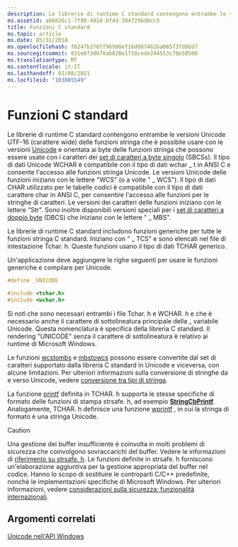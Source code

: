 ```yaml
---
description: Le librerie di runtime C standard contengono entrambe le versioni Unicode UTF-16 (carattere wide) delle funzioni stringa che è possibile usare con le versioni Unicode e orientata ai byte delle funzioni stringa che possono essere usate con i caratteri dei set di caratteri a byte singolo (SBCSs). Il tipo di dati Unicode WCHAR è compatibile con il tipo di dati wchar \_ t in ANSI C e consente l'accesso alle funzioni stringa Unicode. Le versioni Unicode delle funzioni iniziano con le lettere &\# 0034; wcs&\# 0034; (o a volte &\# 0034; \_ WCS&\# 0034;). Il tipo di dati CHAR utilizzato per le tabelle codici è compatibile con il tipo di dati carattere char in ANSI C, per consentire l'accesso alle funzioni per le stringhe di caratteri. Le versioni dei caratteri delle funzioni iniziano con le lettere &\# 0034; str&\# 0034;. Sono inoltre disponibili versioni speciali per i set di caratteri a doppio byte (DBCS) che iniziano con le lettere &\# 0034; \_ MB&\# 0034;.
ms.assetid: a86626c1-7f90-4924-bfdd-384729bd0cc5
title: Funzioni C standard
ms.topic: article
ms.date: 05/31/2018
ms.openlocfilehash: f6247b3707f96908ef16d887462ba06573fd8dd7
ms.sourcegitcommit: 831e8f3db78ab820e1710cede244553c70e50500
ms.translationtype: MT
ms.contentlocale: it-IT
ms.lasthandoff: 01/08/2021
ms.locfileid: "103885549"
---
```

# <a name="standard-c-functions"></a>Funzioni C standard

Le librerie di runtime C standard contengono entrambe le versioni Unicode UTF-16 (carattere wide) delle funzioni stringa che è possibile usare con le versioni [Unicode](unicode.md) e orientata ai byte delle funzioni stringa che possono essere usate con i caratteri dei [set di caratteri a byte singolo](single-byte-character-sets.md) (SBCSs). Il tipo di dati Unicode WCHAR è compatibile con il tipo di dati wchar \_ t in ANSI C e consente l'accesso alle funzioni stringa Unicode. Le versioni Unicode delle funzioni iniziano con le lettere "WCS" (o a volte " \_ WCS"). Il tipo di dati CHAR utilizzato per le tabelle codici è compatibile con il tipo di dati carattere char in ANSI C, per consentire l'accesso alle funzioni per le stringhe di caratteri. Le versioni dei caratteri delle funzioni iniziano con le lettere "Str". Sono inoltre disponibili versioni speciali per i [set di caratteri a doppio byte](double-byte-character-sets.md) (DBCS) che iniziano con le lettere " \_ MBS".

Le librerie di runtime C standard includono funzioni generiche per tutte le funzioni stringa C standard. Iniziano con " \_ TCS" e sono elencati nel file di intestazione Tchar. h. Queste funzioni usano il tipo di dati TCHAR generico.

Un'applicazione deve aggiungere le righe seguenti per usare le funzioni generiche e compilare per Unicode.


```C++
#define _UNICODE

#include <tchar.h>
#include <wchar.h>
```



Si noti che sono necessari entrambi i file Tchar. h e WCHAR. h e che è necessario anche il carattere di sottolineatura principale della \_ variabile Unicode. Questa nomenclatura è specifica della libreria C standard. Il rendering "UNICODE" senza il carattere di sottolineatura è relativo ai runtime di Microsoft Windows.

Le funzioni [wcstombs](/cpp/c-runtime-library/reference/wcstombs-wcstombs-l) e [mbstowcs](/cpp/c-runtime-library/reference/mbstowcs-s-mbstowcs-s-l) possono essere convertite dal set di caratteri supportato dalla libreria C standard in Unicode e viceversa, con alcune limitazioni. Per ulteriori informazioni sulla conversione di stringhe da e verso Unicode, vedere [conversione tra tipi di stringa](translation-between-string-types.md).

La funzione [printf](/cpp/c-runtime-library/reference/printf-printf-l-wprintf-wprintf-l) definita in TCHAR. h supporta le stesse specifiche di formato delle funzioni di stampa strsafe. h, ad esempio [**StringCbPrintf**](/windows/win32/api/strsafe/nf-strsafe-stringcbprintfa). Analogamente, TCHAR. h definisce una funzione [wprintf](/cpp/c-runtime-library/reference/printf-printf-l-wprintf-wprintf-l) , in cui la stringa di formato è una stringa Unicode.

> [!Caution]  
> Una gestione dei buffer insufficiente è coinvolta in molti problemi di sicurezza che coinvolgono sovraccarichi del buffer. Vedere le informazioni di [riferimento su strsafe. h](../menurc/strsafe-ovw.md). Le funzioni definite in strsafe. h forniscono un'elaborazione aggiuntiva per la gestione appropriata del buffer nel codice. Hanno lo scopo di sostituire le controparti C/C++ predefinite, nonché le implementazioni specifiche di Microsoft Windows. Per ulteriori informazioni, vedere [considerazioni sulla sicurezza: funzionalità internazionali](security-considerations--international-features.md).

 

## <a name="related-topics"></a>Argomenti correlati

<dl> <dt>

[Unicode nell'API Windows](unicode-in-the-windows-api.md)
</dt> </dl>

 

 
